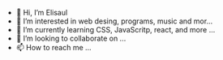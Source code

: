 - 👋 Hi, I’m Elisaul
- 👀 I’m interested in web desing, programs, music and mor...
- 🌱 I’m currently learning  CSS, JavaScritp, react, and more ...
- 💞️ I’m looking to collaborate on ...
- 📫 How to reach me ...

<!---
SaulDevjr/SauDevjr is a ✨ special ✨ repository because its `README.md` (this file) appears on your GitHub profile.
You can click the Preview link to take a look at your changes.
--->
